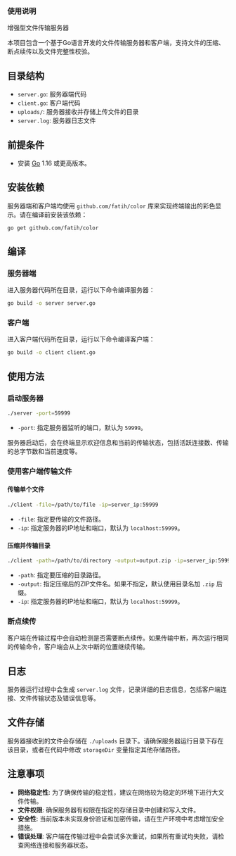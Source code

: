 ### 使用说明

增强型文件传输服务器

本项目包含一个基于Go语言开发的文件传输服务器和客户端，支持文件的压缩、断点续传以及文件完整性校验。

## 目录结构

- `server.go`: 服务器端代码
- `client.go`: 客户端代码
- `uploads/`: 服务器接收并存储上传文件的目录
- `server.log`: 服务器日志文件

## 前提条件

- 安装 [Go](https://golang.org/dl/) 1.16 或更高版本。

## 安装依赖

服务器端和客户端均使用 `github.com/fatih/color` 库来实现终端输出的彩色显示。请在编译前安装该依赖：

```bash
go get github.com/fatih/color
```

## 编译

### 服务器端

进入服务器代码所在目录，运行以下命令编译服务器：

```bash
go build -o server server.go
```

### 客户端

进入客户端代码所在目录，运行以下命令编译客户端：

```bash
go build -o client client.go
```

## 使用方法

### 启动服务器

```bash
./server -port=59999
```

- `-port`: 指定服务器监听的端口，默认为 `59999`。

服务器启动后，会在终端显示欢迎信息和当前的传输状态，包括活跃连接数、传输的总字节数和当前速度等。

### 使用客户端传输文件

#### 传输单个文件

```bash
./client -file=/path/to/file -ip=server_ip:59999
```

- `-file`: 指定要传输的文件路径。
- `-ip`: 指定服务器的IP地址和端口，默认为 `localhost:59999`。

#### 压缩并传输目录

```bash
./client -path=/path/to/directory -output=output.zip -ip=server_ip:59999
```

- `-path`: 指定要压缩的目录路径。
- `-output`: 指定压缩后的ZIP文件名。如果不指定，默认使用目录名加 `.zip` 后缀。
- `-ip`: 指定服务器的IP地址和端口，默认为 `localhost:59999`。

### 断点续传

客户端在传输过程中会自动检测是否需要断点续传。如果传输中断，再次运行相同的传输命令，客户端会从上次中断的位置继续传输。

## 日志

服务器运行过程中会生成 `server.log` 文件，记录详细的日志信息，包括客户端连接、文件传输状态及错误信息等。

## 文件存储

服务器接收到的文件会存储在 `./uploads` 目录下。请确保服务器运行目录下存在该目录，或者在代码中修改 `storageDir` 变量指定其他存储路径。

## 注意事项

- **网络稳定性**: 为了确保传输的稳定性，建议在网络较为稳定的环境下进行大文件传输。
- **文件权限**: 确保服务器有权限在指定的存储目录中创建和写入文件。
- **安全性**: 当前版本未实现身份验证和加密传输，请在生产环境中考虑增加安全措施。
- **错误处理**: 客户端在传输过程中会尝试多次重试，如果所有重试均失败，请检查网络连接和服务器状态。